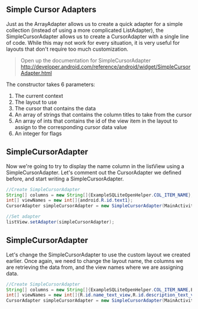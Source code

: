 
## Simple Cursor Adapters

Just as the ArrayAdapter allows us to create a quick adapter for a simple collection (instead of using a more complicated ListAdapter), the SimpleCursorAdapter allows us to create a CursorAdapter with a single line of code. While this may not work for every situation, it is very useful for layouts that don't require too much customization.

> Open up the documentation for SimpleCursorAdapter http://developer.android.com/reference/android/widget/SimpleCursorAdapter.html

The constructor takes 6 parameters:
1) The current context
2) The layout to use
3) The cursor that contains the data
4) An array of strings that contains the column titles to take from the cursor
5) An array of ints that contains the id of the view item in the layout to assign to the corresponding cursor data value
6) An integer for flags

## SimpleCursorAdapter

Now we're going to try to display the name column in the listView using a SimpleCursorAdapter. Let's comment out the CursorAdapter we defined before, and start writing a SimpleCursorAdapter.

```java
//Create SimpleCursorAdapter
String[] columns = new String[]{ExampleSQLiteOpenHelper.COL_ITEM_NAME};
int[] viewNames = new int[]{android.R.id.text1};
CursorAdapter simpleCursorAdapter = new SimpleCursorAdapter(MainActivity.this,android.R.layout.simple_list_item_1,cursor,columns,viewNames,0);

//Set adapter
listView.setAdapter(simpleCursorAdapter);
```

## SimpleCursorAdapter

Let's change the SimpleCursorAdapter to use the custom layout we created earlier. Once again, we need to change the layout name, the columns we are retrieving the data from, and the view names where we are assigning data.

```java
//Create SimpleCursorAdapter
String[] columns = new String[]{ExampleSQLiteOpenHelper.COL_ITEM_NAME,ExampleSQLiteOpenHelper.COL_ITEM_DESCRIPTION};
int[] viewNames = new int[]{R.id.name_text_view,R.id.description_text_view};
CursorAdapter simpleCursorAdapter = new SimpleCursorAdapter(MainActivity.this,R.layout.list_item_layout,cursor,columns,viewNames,0);
```

